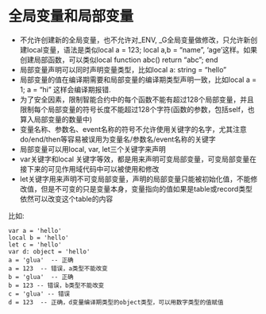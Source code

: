 # 全局变量和局部变量

* 不允许创建新的全局变量，也不允许对_ENV, _G全局变量做修改，只允许新创建local变量，语法是类似local a = 123; local a,b = “name”, ‘age’这样。如果创建局部函数，可以类似local function abc() return “abc”; end
* 局部变量声明可以同时声明变量类型，比如local a: string = “hello”
* 局部变量的值在编译期需要和局部变量的编译期类型声明一致，比如local a = 1; a = “hi” 这样会编译期报错.
* 为了安全因素，限制智能合约中的每个函数不能有超过128个局部变量，并且限制每个局部变量的符号长度不能超过128个字符(函数的参数，包括self，也算入局部变量的数量中)
* 变量名称、参数名、event名称的符号不允许使用关键字的名字，尤其注意 do/end/then等容易被误用为变量名/参数名/event名称的关键字
* 局部变量可以用local, var, let三个关键字来声明
* var关键字和local 关键字等效，都是用来声明可变局部变量，可变局部变量在接下来的可见作用域代码中可以被使用和修改
* let关键字用来声明不可变局部变量，声明的局部变量只能被初始化值，不能修改值，但是不可变的只是变量本身，变量指向的值如果是table或record类型依然可以改变这个table的内容

比如:


    var a = 'hello'
    local b = 'hello'
    let c = 'hello'
    var d: object = 'hello'
    a = 'glua'  -- 正确
    a = 123  -- 错误，a类型不能改变
    b = 'glua'  -- 正确
    b = 123 -- 错误，b类型不能改变
    c = 'glua' -- 错误
    d = 123  -- 正确，d变量编译期类型的object类型，可以用数字类型的值赋值
    
